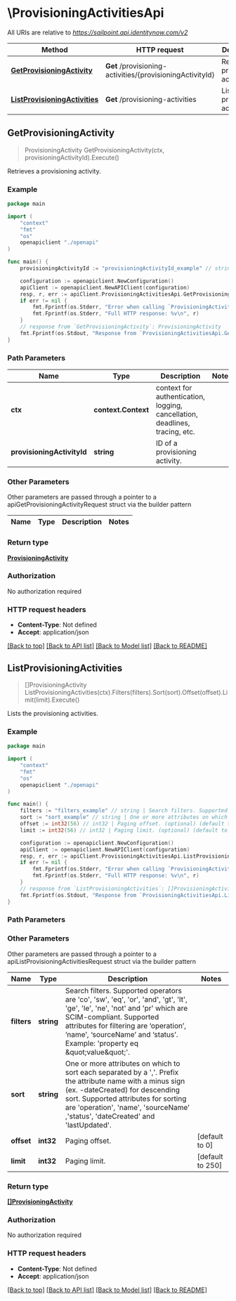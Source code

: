 # \ProvisioningActivitiesApi

All URIs are relative to *https://sailpoint.api.identitynow.com/v2*

Method | HTTP request | Description
------------- | ------------- | -------------
[**GetProvisioningActivity**](ProvisioningActivitiesApi.md#GetProvisioningActivity) | **Get** /provisioning-activities/{provisioningActivityId} | Retrieves a provisioning activity.
[**ListProvisioningActivities**](ProvisioningActivitiesApi.md#ListProvisioningActivities) | **Get** /provisioning-activities | Lists the provisioning activities.



## GetProvisioningActivity

> ProvisioningActivity GetProvisioningActivity(ctx, provisioningActivityId).Execute()

Retrieves a provisioning activity.



### Example

```go
package main

import (
    "context"
    "fmt"
    "os"
    openapiclient "./openapi"
)

func main() {
    provisioningActivityId := "provisioningActivityId_example" // string | ID of a provisioning activity.

    configuration := openapiclient.NewConfiguration()
    apiClient := openapiclient.NewAPIClient(configuration)
    resp, r, err := apiClient.ProvisioningActivitiesApi.GetProvisioningActivity(context.Background(), provisioningActivityId).Execute()
    if err != nil {
        fmt.Fprintf(os.Stderr, "Error when calling `ProvisioningActivitiesApi.GetProvisioningActivity``: %v\n", err)
        fmt.Fprintf(os.Stderr, "Full HTTP response: %v\n", r)
    }
    // response from `GetProvisioningActivity`: ProvisioningActivity
    fmt.Fprintf(os.Stdout, "Response from `ProvisioningActivitiesApi.GetProvisioningActivity`: %v\n", resp)
}
```

### Path Parameters


Name | Type | Description  | Notes
------------- | ------------- | ------------- | -------------
**ctx** | **context.Context** | context for authentication, logging, cancellation, deadlines, tracing, etc.
**provisioningActivityId** | **string** | ID of a provisioning activity. | 

### Other Parameters

Other parameters are passed through a pointer to a apiGetProvisioningActivityRequest struct via the builder pattern


Name | Type | Description  | Notes
------------- | ------------- | ------------- | -------------


### Return type

[**ProvisioningActivity**](ProvisioningActivity.md)

### Authorization

No authorization required

### HTTP request headers

- **Content-Type**: Not defined
- **Accept**: application/json

[[Back to top]](#) [[Back to API list]](../README.md#documentation-for-api-endpoints)
[[Back to Model list]](../README.md#documentation-for-models)
[[Back to README]](../README.md)


## ListProvisioningActivities

> []ProvisioningActivity ListProvisioningActivities(ctx).Filters(filters).Sort(sort).Offset(offset).Limit(limit).Execute()

Lists the provisioning activities.



### Example

```go
package main

import (
    "context"
    "fmt"
    "os"
    openapiclient "./openapi"
)

func main() {
    filters := "filters_example" // string | Search filters. Supported operators are 'co', 'sw', 'eq', 'or', 'and', 'gt', 'lt', 'ge', 'le', 'ne', 'not' and 'pr' which are SCIM-compliant. Supported attributes for filtering are ‘operation’, ’name’, ‘sourceName’ and ‘status’. Example: 'property eq \"value\"'. (optional)
    sort := "sort_example" // string | One or more attributes on which to sort each separated by a ','. Prefix the attribute name with a minus sign (ex. -dateCreated) for descending sort. Supported attributes for sorting are 'operation', 'name', 'sourceName' ,'status', 'dateCreated' and 'lastUpdated'. (optional)
    offset := int32(56) // int32 | Paging offset. (optional) (default to 0)
    limit := int32(56) // int32 | Paging limit. (optional) (default to 250)

    configuration := openapiclient.NewConfiguration()
    apiClient := openapiclient.NewAPIClient(configuration)
    resp, r, err := apiClient.ProvisioningActivitiesApi.ListProvisioningActivities(context.Background()).Filters(filters).Sort(sort).Offset(offset).Limit(limit).Execute()
    if err != nil {
        fmt.Fprintf(os.Stderr, "Error when calling `ProvisioningActivitiesApi.ListProvisioningActivities``: %v\n", err)
        fmt.Fprintf(os.Stderr, "Full HTTP response: %v\n", r)
    }
    // response from `ListProvisioningActivities`: []ProvisioningActivity
    fmt.Fprintf(os.Stdout, "Response from `ProvisioningActivitiesApi.ListProvisioningActivities`: %v\n", resp)
}
```

### Path Parameters



### Other Parameters

Other parameters are passed through a pointer to a apiListProvisioningActivitiesRequest struct via the builder pattern


Name | Type | Description  | Notes
------------- | ------------- | ------------- | -------------
 **filters** | **string** | Search filters. Supported operators are &#39;co&#39;, &#39;sw&#39;, &#39;eq&#39;, &#39;or&#39;, &#39;and&#39;, &#39;gt&#39;, &#39;lt&#39;, &#39;ge&#39;, &#39;le&#39;, &#39;ne&#39;, &#39;not&#39; and &#39;pr&#39; which are SCIM-compliant. Supported attributes for filtering are ‘operation’, ’name’, ‘sourceName’ and ‘status’. Example: &#39;property eq \&quot;value\&quot;&#39;. | 
 **sort** | **string** | One or more attributes on which to sort each separated by a &#39;,&#39;. Prefix the attribute name with a minus sign (ex. -dateCreated) for descending sort. Supported attributes for sorting are &#39;operation&#39;, &#39;name&#39;, &#39;sourceName&#39; ,&#39;status&#39;, &#39;dateCreated&#39; and &#39;lastUpdated&#39;. | 
 **offset** | **int32** | Paging offset. | [default to 0]
 **limit** | **int32** | Paging limit. | [default to 250]

### Return type

[**[]ProvisioningActivity**](ProvisioningActivity.md)

### Authorization

No authorization required

### HTTP request headers

- **Content-Type**: Not defined
- **Accept**: application/json

[[Back to top]](#) [[Back to API list]](../README.md#documentation-for-api-endpoints)
[[Back to Model list]](../README.md#documentation-for-models)
[[Back to README]](../README.md)

